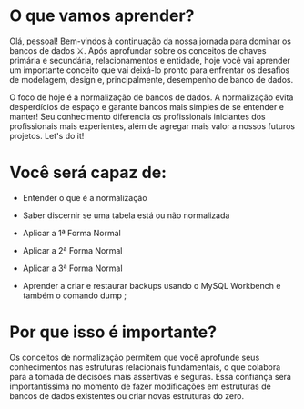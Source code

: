 # O que vamos aprender?
Olá, pessoal! Bem-vindos à continuação da nossa jornada para dominar os bancos de dados ⚔️. Após aprofundar sobre os conceitos de chaves primária e secundária, relacionamentos e entidade, hoje você vai aprender um importante conceito que vai deixá-lo pronto para enfrentar os desafios de modelagem, design e, principalmente, desempenho de banco de dados.

O foco de hoje é a normalização de bancos de dados. A normalização evita desperdícios de espaço e garante bancos mais simples de se entender e manter! Seu conhecimento diferencia os profissionais iniciantes dos profissionais mais experientes, além de agregar mais valor a nossos futuros projetos.
Let's do it!

# Você será capaz de:
- Entender o que é a normalização

- Saber discernir se uma tabela está ou não normalizada

- Aplicar a 1ª Forma Normal

- Aplicar a 2ª Forma Normal

- Aplicar a 3ª Forma Normal

- Aprender a criar e restaurar backups usando o MySQL Workbench e também o comando dump ;

# Por que isso é importante?
Os conceitos de normalização permitem que você aprofunde seus conhecimentos nas estruturas relacionais fundamentais, o que colabora para a tomada de decisões mais assertivas e seguras. Essa confiança será importantíssima no momento de fazer modificações em estruturas de bancos de dados existentes ou criar novas estruturas do zero.
